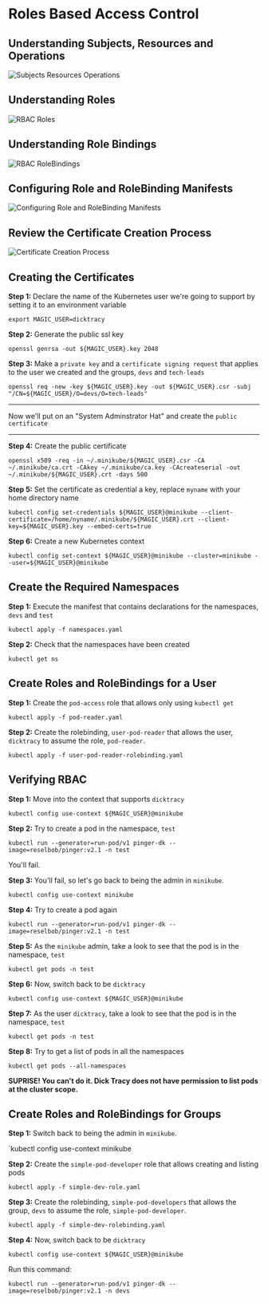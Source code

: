 # Roles Based Access Control

## Understanding Subjects, Resources and Operations

![Subjects Resources Operations](./images/RBAC-items.jpeg)


## Understanding Roles

![RBAC Roles](./images/RBAC-Role.jpeg)


## Understanding Role Bindings

![RBAC RoleBindings](./images/RBAC-RoleBinding.jpeg)

## Configuring Role and RoleBinding Manifests

![Configuring Role and RoleBinding Manifests](./images/roles-bindings.png)

## Review the Certificate Creation Process

![Certificate Creation Process](./images/rbac-process.jpeg)

## Creating the Certificates

**Step 1:** Declare the name of the Kubernetes user we're going to support by setting it to an environment
variable

`export MAGIC_USER=dicktracy`

**Step 2:** Generate the public ssl key

`openssl genrsa -out ${MAGIC_USER}.key 2048`

**Step 3:** Make a `private key` and a `certificate signing request` that applies to the user we created and the groups, `devs`
and `tech-leads`

`openssl req -new -key ${MAGIC_USER}.key -out ${MAGIC_USER}.csr -subj "/CN=${MAGIC_USER}/O=devs/O=tech-leads"`

------

Now we'll put on an "System Adminstrator Hat" and create the `public certificate`

------

**Step 4:** Create the public certificate

`openssl x509 -req -in ~/.minikube/${MAGIC_USER}.csr -CA ~/.minikube/ca.crt -CAkey ~/.minikube/ca.key -CAcreateserial -out ~/.minikube/${MAGIC_USER}.crt -days 500`

**Step 5:** Set the certificate as credential a key, replace `myname` with your home directory name

`kubectl config set-credentials ${MAGIC_USER}@minikube --client-certificate=/home/nyname/.minikube/${MAGIC_USER}.crt --client-key=${MAGIC_USER}.key --embed-certs=true`

**Step 6:** Create a new Kubernetes context

`kubectl config set-context ${MAGIC_USER}@minikube --cluster=minikube --user=${MAGIC_USER}@minikube`

## Create the Required Namespaces

**Step 1:** Execute the manifest that contains declarations for the namespaces, `devs` and `test`

`kubectl apply -f namespaces.yaml`
 
 **Step 2:** Check that the namespaces have been created
 
 `kubectl get ns`
 
## Create Roles and RoleBindings for a User

**Step 1:** Create the `pod-access` role that allows only using `kubectl get`

`kubectl apply -f pod-reader.yaml`

**Step 2:** Create the rolebinding, `user-pod-reader` that allows the user, `dicktracy` to assume the 
role, `pod-reader`.

`kubectl apply -f user-pod-reader-rolebinding.yaml`

## Verifying RBAC

**Step 1:**  Move into the context that supports `dicktracy`

`kubectl config use-context ${MAGIC_USER}@minikube`

**Step 2:** Try to create a pod in the namespace, `test`

`kubectl run --generator=run-pod/v1 pinger-dk --image=reselbob/pinger:v2.1 -n test`

You'll fail.

**Step 3:** You'll fail, so let's go back to being the admin in `minikube`.

 `kubectl config use-context minikube`
 
**Step 4:** Try to create a pod again

`kubectl run --generator=run-pod/v1 pinger-dk --image=reselbob/pinger:v2.1 -n test`

**Step 5:** As the `minikube` admin, take a look to see that the pod is in the namespace, `test`

`kubectl get pods -n test`

**Step 6:** Now, switch back to be `dicktracy`

`kubectl config use-context ${MAGIC_USER}@minikube`

**Step 7:** As the user `dicktracy`, take a look to see that the pod is in the 
namespace, `test`

`kubectl get pods -n test`

**Step 8:** Try to get a list of pods in all the namespaces

`kubectl get pods --all-namespaces`

**SUPRISE! You can't do it. Dick Tracy does not have permission to list pods at the cluster scope.**


## Create Roles and RoleBindings for Groups

**Step 1:** Switch back to being the admin in `minikube`.

 `kubectl config use-context minikube

**Step 2:** Create the `simple-pod-developer` role that allows creating and listing pods

`kubectl apply -f simple-dev-role.yaml`

**Step 3:** Create the rolebinding, `simple-pod-developers` that allows the group, `devs` to assume the 
role, `simple-pod-developer`.

`kubectl apply -f simple-dev-rolebinding.yaml`

**Step 4:** Now, switch back to be `dicktracy`

`kubectl config use-context ${MAGIC_USER}@minikube`

Run this command: 

`kubectl run --generator=run-pod/v1 pinger-dk --image=reselbob/pinger:v2.1 -n devs`